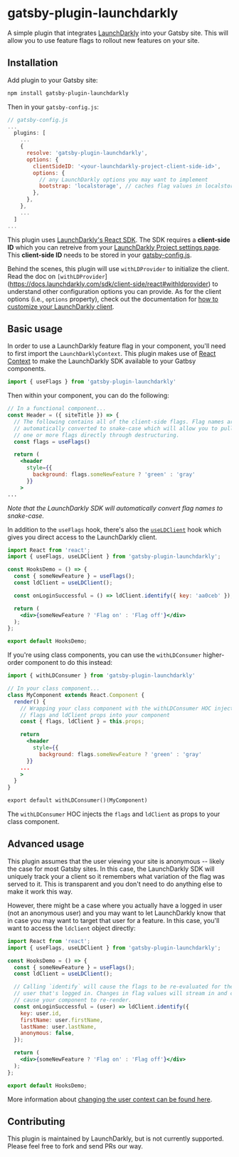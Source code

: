 # gatsby-plugin-launchdarkly

A simple plugin that integrates [LaunchDarkly](https://launchdarkly.com) into
your Gatsby site. This will allow you to use feature flags to rollout new
features on your site.

## Installation

Add plugin to your Gatsby site:

```bash
npm install gatsby-plugin-launchdarkly
```

Then in your `gatsby-config.js`:

```js
// gatsby-config.js
...
  plugins: [
    ...
    {
      resolve: 'gatsby-plugin-launchdarkly',
      options: {
        clientSideID: '<your-launchdarkly-project-client-side-id>',
        options: {
          // any LaunchDarkly options you may want to implement
          bootstrap: 'localstorage', // caches flag values in localstorage
        },
      },
    },
    ...
  ]
...
```

This plugin uses [LaunchDarkly's React
SDK](https://docs.launchdarkly.com/sdk/client-side/react). The SDK requires a
**client-side ID** which you can retreive from your [LaunchDarkly Project
settings page](https://app.launchdarkly.com/settings/projects). This
**client-side ID** needs to be stored in your
[gatsby-config.js](https://www.gatsbyjs.org/docs/api-files-gatsby-config/).

Behind the scenes, this plugin will use `withLDProvider` to initialize the
client. Read the doc on
`[withLDProvider`](https://docs.launchdarkly.com/sdk/client-side/react#withldprovider)
to understand other configuration options you can provide. As for the client
options (i.e., `options` property), check out the documentation for [how to
customize your LaunchDarkly
client](https://docs.launchdarkly.com/sdk/client-side/javascript#customizing-your-client).

## Basic usage

In order to use a LaunchDarkly feature flag in your component, you'll need to
first import the `LaunchDarklyContext`. This plugin makes use of [React
Context](https://reactjs.org/docs/context.html) to make the LaunchDarkly SDK
available to your Gatbsy components.

```js
import { useFlags } from 'gatsby-plugin-launchdarkly'
```

Then within your component, you can do the following:

```jsx
// In a functional component...
const Header = ({ siteTitle }) => {
  // The following contains all of the client-side flags. Flag names are
  // automatically converted to snake-case which will allow you to pull out
  // one or more flags directly through destructuring.
  const flags = useFlags()

  return (
    <header
      style={{
        background: flags.someNewFeature ? 'green' : 'gray'
      }}
    >
...
```

*Note that the LaunchDarkly SDK will automatically convert flag names to
snake-case.*

In addition to the `useFlags` hook, there's also the
[`useLDClient`](https://docs.launchdarkly.com/sdk/client-side/react#hooks) hook
which gives you direct access to the LaunchDarkly client.

```jsx
import React from 'react';
import { useFlags, useLDClient } from 'gatsby-plugin-launchdarkly';

const HooksDemo = () => {
  const { someNewFeature } = useFlags();
  const ldClient = useLDClient();

  const onLoginSuccessful = () => ldClient.identify({ key: 'aa0ceb' });

  return (
    <div>{someNewFeature ? 'Flag on' : 'Flag off'}</div>
  );
};

export default HooksDemo;
```

If you're using class components, you can use the `withLDConsumer` higher-order
component to do this instead:

```jsx
import { withLDConsumer } from 'gatsby-plugin-launchdarkly'

// In your class component...
class MyComponent extends React.Component {
  render() {
    // Wrapping your class component with the withLDConsumer HOC injects the
    // flags and ldClient props into your component
    const { flags, ldClient } = this.props;

    return
      <header
        style={{
          background: flags.someNewFeature ? 'green' : 'gray'
      }}
    ...
    >
  }
}

export default withLDConsumer()(MyComponent)
```

The `withLDConsumer` HOC injects the `flags` and `ldClient` as props to your
class component.

## Advanced usage

This plugin assumes that the user viewing your site is anonymous -- likely the
case for most Gatsby sites. In this case, the LaunchDarkly SDK will uniquely
track your a client so it remembers what variation of the flag was served to it.
This is transparent and you don't need to do anything else to make it work this
way.

However, there might be a case where you actually have a logged in user (not an
anonymous user) and you may want to let LaunchDarkly know that in case you may
want to target that user for a feature. In this case, you'll want to access the
`ldclient` object directly:

```jsx
import React from 'react';
import { useFlags, useLDClient } from 'gatsby-plugin-launchdarkly';

const HooksDemo = () => {
  const { someNewFeature } = useFlags();
  const ldClient = useLDClient();

  // Calling `identify` will cause the flags to be re-evaluated for the new
  // user that's logged in. Changes in flag values will stream in and could
  // cause your component to re-render.
  const onLoginSuccessful = (user) => ldClient.identify({
    key: user.id,
    firstName: user.firstName,
    lastName: user.lastName,
    anonymous: false,
  });

  return (
    <div>{someNewFeature ? 'Flag on' : 'Flag off'}</div>
  );
};

export default HooksDemo;
```

More information about [changing the user context can be found
here](https://docs.launchdarkly.com/docs/js-sdk-reference#section-changing-the-user-context).

## Contributing

This plugin is maintained by LaunchDarkly, but is not currently supported.
Please feel free to fork and send PRs our way.
